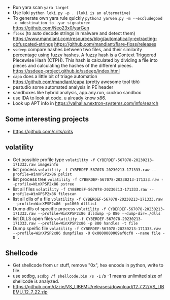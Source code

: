  - Run yara scan `yara target`
 - Use loki `python loki.py -p . (loki is an alternative)`
 - To generate own yara rule quickly `python3 yarGen.py -m --excludegood -o <destination to .yar signature>` https://github.com/Neo23x0/yarGen
 - `floss` (to auto decode strings in malware and detect them) https://www.mandiant.com/resources/blog/automatically-extracting-obfuscated-strings https://github.com/mandiant/flare-floss/releases
 - `ssdeep` compare hashes between two files, and their similarity percentage using fuzzy hashes. A fuzzy hash is a Context Triggered Piecewise Hash (CTPH). This hash is calculated by dividing a file into pieces and calculating the hashes of the different pieces. https://ssdeep-project.github.io/ssdeep/index.html
 - `capa` does a little bit of triage automation https://github.com/mandiant/capa (pretty awesome tool tbh)
 - pestudio some automated analysis in PE header
 - sandboxes like hybrid analysis, app.any.run, cuckoo sandbox
 - use IDA to look at code. u already know x86. 
 - Look up APT info in https://valhalla.nextron-systems.com/info/search
 
 ## Some interesting projects
 - https://github.com/crits/crits

## volatility
 - Get possible profile type `volatility -f CYBERDEF-567078-20230213-171333.raw imageinfo`
 - list process `volatility -f CYBERDEF-567078-20230213-171333.raw --profile=WinXPSP2x86 pslist`
 - list process tree `volatility -f CYBERDEF-567078-20230213-171333.raw --profile=WinXPSP2x86 pstree`
 - list all files `volatility -f CYBERDEF-567078-20230213-171333.raw --profile=WinXPSP2x86 filescan `
 - list all dlls of a file `volatility -f CYBERDEF-567078-20230213-171333.raw --profile=WinXPSP2x86 -p=1060 dlllist`
 - Dump dlls of specific process `volatility -f CYBERDEF-567078-20230213-171333.raw --profile=WinXPSP2x86 dlldump -p 880 --dump-dir=./dlls`
 - list DLLS open files `volatility -f CYBERDEF-567078-20230213-171333.raw --profile=WinXPSP2x86 -p 880 handles -t file`
 - Dump speific file `volatility -f CYBERDEF-567078-20230213-171333.raw --profile=WinXPSP2x86 dumpfiles -O 0x0000000009af0cf0 --name file -D .`

## Shellcode
 - Get shellcode from ur stuff, remove "0x", hex encode in python, write to file.
 - use scdbg, `scdbg /f shellcode.bin /s -1` /s -1 means unlimited size of shellcode is analyzed.
 - https://github.com/dzzie/VS_LIBEMU/releases/download/12.7.22/VS_LIBEMU_12_7_22.zip  
